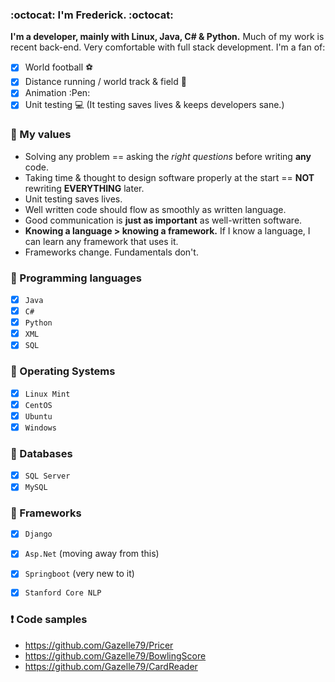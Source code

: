 ### :octocat: __I'm Frederick.__ :octocat:

__I'm a developer, mainly with Linux, Java, C# & Python.__ Much of my work is recent back-end. Very comfortable with full stack development. I'm a fan of:

- [x] World football :soccer: 
- [x] Distance running / world track & field 🎽
- [x] Animation :Pen:
- [x] Unit testing :computer: (It testing saves lives & keeps developers sane.)

### :key: My values

- Solving any problem == asking the _right questions_ before writing __any__ code.
- Taking time & thought to design software properly at the start == __NOT__ rewriting __EVERYTHING__ later.
- Unit testing saves lives.
- Well written code should flow as smoothly as written language. 
- Good communication is __just as important__ as well-written software.
- __Knowing a language > knowing a framework.__ If I know a language, I can learn any framework that uses it.
- Frameworks change. Fundamentals don't.
 
### :speech_balloon: Programming languages 

- [x] `Java` 
- [x] `C#`
- [x] `Python`
- [x] `XML`
- [x] `SQL`

 ### :speech_balloon: Operating Systems

- [x] `Linux Mint`
- [x] `CentOS`
- [x] `Ubuntu`
- [x] `Windows` 
 
### :speech_balloon: Databases

- [x] `SQL Server`
- [x] `MySQL`

### :speech_balloon: Frameworks

- [x] `Django`
- [x] `Asp.Net` (moving away from this)
- [x] `Springboot` (very new to it)
- [x] `Stanford Core NLP`


 ### :heavy_exclamation_mark: Code samples

* https://github.com/Gazelle79/Pricer
* https://github.com/Gazelle79/BowlingScore 
* https://github.com/Gazelle79/CardReader 
